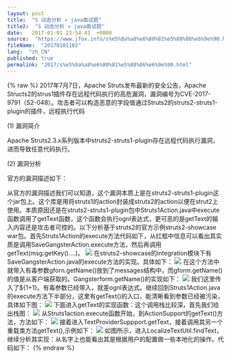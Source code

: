 ```yaml
---
layout: post
title:  "S 动态分析 » java面试题"
title2:  "S 动态分析 » java面试题"
date:   2017-01-01 23:54:43  +0800
source:  "https://www.jfox.info/s%e5%8a%a8%e6%80%81%e5%88%86%e6%9e%90.html"
fileName:  "20170101183"
lang:  "zh_CN"
published: true
permalink: "2017/s%e5%8a%a8%e6%80%81%e5%88%86%e6%9e%90.html"
---
```

{% raw %}
2017年7月7日，Apache Struts发布最新的安全公告，Apache Structs2的strus1插件存在远程代码执行的高危漏洞，漏洞编号为CVE-2017-9791（S2-048）。攻击者可以构造恶意的字段值通过Struts2的struts2-struts1-plugin的插件，远程执行代码

(1) 漏洞简介

Apache Struts2.3.x系列版本中struts2-struts1-plugin存在远程代码执行漏洞，进而导致任意代码执行。

(2) 漏洞分析

官方的漏洞描述如下：

从官方的漏洞描述我们可以知道，这个漏洞本质上是在struts2-struts1-plugin这个jar包上。这个库是用将struts1的action封装成struts2的action以便在strut2上使用。本质原因还是在struts2-struts1-plugin包中Struts1Action.java中execute函数调用了getText函数，这个函数会执行ognl表达式，更可恶的是getText的输入内容还是攻击者可控的。以下分析基于struts2的官方示例struts2-showcase war包。首先Struts1Action的execute方法代码如下，从红框中信息可以看出其实质是调用SaveGangsterAction.execute方法，然后再调用getText(msg.getKey()….)。
![](b12c135.png)
在struts2-showcase的integration模块下有SaveGangsterAction.java的execute方法的实现。具体如下：
![](b1f43e7.png)
在这个方法中就带入有毒参数gforn.getName()放到了messages结构中，而gform.getName()的值是从客户端获取的。Gangsterform.getName()的实现如下：
![](d2adc67.png)
我们这里传入了${1+1}。有毒参数已经带入，就差ognl表达式。继续回到Struts1Action.java的execute方法下半部分，这里有getText()的入口，能清晰看到参数已经被污染，具体如下图：
![](10bafe5.png)
下面进入getText的实现函数：这个调用栈比较深，首先我们给出栈图：
![](58cfc01.png)
从Struts1action.execute函数开始，到ActionSupport的getText()方法，方法如下：
![](c9c7528.png)
接着进入TextProviderSuppport.getText，接着调用其另一个重载类方法getText(),示例如下：
![](72cbd4c.png)
如图所示，进入LocalizeTextUtil.findText，继续分析其实现：从名字上也能看出其是根据用户的配置做一些本地化的操作。代码如下：
{% endraw %}
